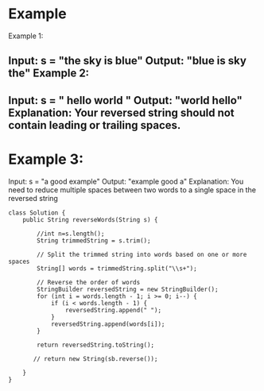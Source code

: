 
# Example
Example 1:

Input: s = "the sky is blue"
Output: "blue is sky the"
Example 2:
------------------------------------------------
Input: s = "  hello world  "
Output: "world hello"
Explanation: Your reversed string should not contain leading or trailing spaces.
------------------------------------------------
# Example 3:

Input: s = "a good   example"
Output: "example good a"
Explanation: You need to reduce multiple spaces between two words to a single space in the reversed string
```
class Solution {
    public String reverseWords(String s) {

        //int n=s.length();
        String trimmedString = s.trim();
        
        // Split the trimmed string into words based on one or more spaces
        String[] words = trimmedString.split("\\s+");
        
        // Reverse the order of words
        StringBuilder reversedString = new StringBuilder();
        for (int i = words.length - 1; i >= 0; i--) {
            if (i < words.length - 1) {
                reversedString.append(" ");
            }
            reversedString.append(words[i]);
        }
        
        return reversedString.toString();
        
       // return new String(sb.reverse());
        
    }
}
```